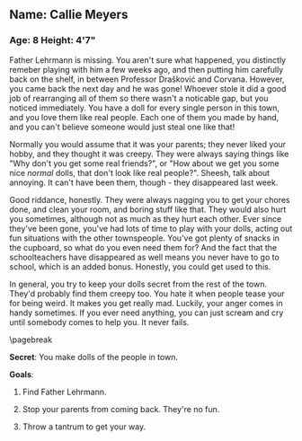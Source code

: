 ## Name: Callie Meyers
### Age: 8 Height: 4'7"

Father Lehrmann is missing. You aren't sure what happened, you distinctly
remeber playing with him a few weeks ago, and then putting him carefully back
on the shelf, in between Professor Drašković and Corvana. However, you came
back the next day and he was gone! Whoever stole it did a good job of
rearranging all of them so there wasn't a noticable gap, but you noticed
immediately. You have a doll for every single person in this town, and you love
them like real people. Each one of them you made by hand, and you can't believe
someone would just steal one like that!

Normally you would assume that it was your parents; they never liked your
hobby, and they thought it was creepy. They were always saying things like "Why
don't you get some real friends?", or "How about we get you some nice *normal*
dolls, that don't look like real people?".  Sheesh, talk about annoying. It
can't have been them, though - they disappeared last week.

Good riddance, honestly. They were always nagging you to get your chores done,
and clean your room, and boring stuff like that. They would also hurt you
sometimes, although not as much as they hurt each other.  Ever since they've
been gone, you've had lots of time to play with your dolls, acting out fun
situations with the other townspeople. You've got plenty of snacks in the
cupboard, so what do you even need them for? And the fact that the
schoolteachers have disappeared as well means you never have to go to school,
which is an added bonus.  Honestly, you could get used to this.

In general, you try to keep your dolls secret from the rest of the town. They'd
probably find them creepy too. You hate it when people tease your for being
weird. It makes you get really mad. Luckily, your anger comes in handy
sometimes. If you ever need anything, you can just scream and cry until
somebody comes to help you. It never fails.


\pagebreak

**Secret**: You make dolls of the people in town.

**Goals**:

1. Find Father Lehrmann.

2. Stop your parents from coming back. They're no fun.

3. Throw a tantrum to get your way.
